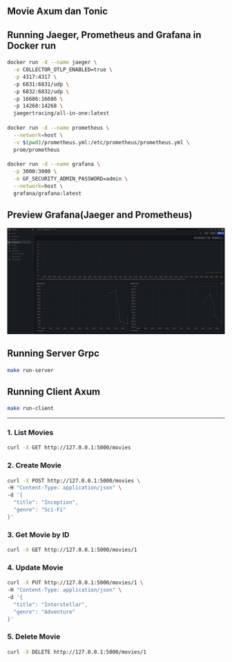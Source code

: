 ## Movie Axum dan Tonic

## Running Jaeger, Prometheus and Grafana in Docker run

```bash
docker run -d --name jaeger \
  -e COLLECTOR_OTLP_ENABLED=true \
  -p 4317:4317 \  
  -p 6831:6831/udp \  
  -p 6832:6832/udp \  
  -p 16686:16686 \ 
  -p 14268:14268 \  
  jaegertracing/all-in-one:latest

docker run -d --name prometheus \
  --network=host \
  -v $(pwd)/prometheus.yml:/etc/prometheus/prometheus.yml \
  prom/prometheus

docker run -d --name grafana \
  -p 3000:3000 \
  -e GF_SECURITY_ADMIN_PASSWORD=admin \
  --network=host \
  grafana/grafana:latest
```


## Preview Grafana(Jaeger and Prometheus)
<img src="./image/example.png" alt="preview"/>

## Running Server Grpc
```bash
make run-server
```

## Running Client Axum

```bash
make run-client
```

-------

### 1. List Movies

```bash
curl -X GET http://127.0.0.1:5000/movies
```

### 2. Create Movie

```bash
curl -X POST http://127.0.0.1:5000/movies \
-H "Content-Type: application/json" \
-d '{
  "title": "Inception",
  "genre": "Sci-Fi"
}'
```

### 3. Get Movie by ID

```bash
curl -X GET http://127.0.0.1:5000/movies/1
```

### 4. Update Movie

```bash
curl -X PUT http://127.0.0.1:5000/movies/1 \
-H "Content-Type: application/json" \
-d '{
  "title": "Interstellar",
  "genre": "Adventure"
}'
```

### 5. Delete Movie

```bash
curl -X DELETE http://127.0.0.1:5000/movies/1
```